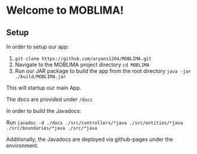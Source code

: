 
# Welcome to MOBLIMA!

## Setup

In order to setup our app:

1. `git clone https://github.com/aryans1204/MOBLIMA.git`
2. Navigate to the MOBLIMA project directory `cd MOBLIMA`
3. Run our JAR package to build the app from the root directory `java -jar ./build/MOBLIMA.jar`

This will startup our main App.


The docs are provided under `/docs`

In order to build the Javadocs:

Run `javadoc -d ./docs ./src/controllers/*java ./src/entities/*java ./src/boundaries/*java ./src/*java`

Additionally, the Javadocs are deployed via github-pages under the environment.
